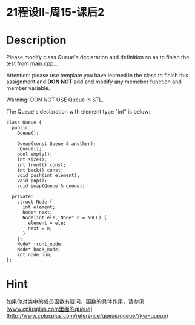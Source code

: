 # 21程设Ⅱ-周15-课后2

# Description

Please modify class Queue's declaration and definition so as to finish the test from main.cpp...

Attention: please use template you have learned in the class to finish this assignment and **DON NOT** add and modify any memeber function and member variable.

Warning: DON NOT USE Queue in STL.

The Queue's declaration with element type "int" is below:

```
class Queue {
  public:
    Queue();

    Queue(const Queue & another);
    ~Queue();
    bool empty();
    int size();
    int front() const;
    int back() const;
    void push(int element);
    void pop();
    void swap(Queue & queue);

  private:
    struct Node {
      int element;
      Node* next;
      Node(int ele, Node* n = NULL) {
        element = ele;
        next = n;
      }
    };
    Node* front_node;
    Node* back_node;
    int node_num;
};
```

# Hint

如果你对类中的成员函数有疑问，函数的具体作用，请参见：[www.cplusplus.com里面的queue](http://www.cplusplus.com/reference/queue/queue/?kw=queue)

